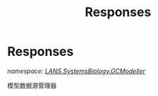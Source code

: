 ﻿---
title: Responses
---

# Responses
_namespace: [LANS.SystemsBiology.GCModeller](N-LANS.SystemsBiology.GCModeller.html)_

模型数据源管理器




